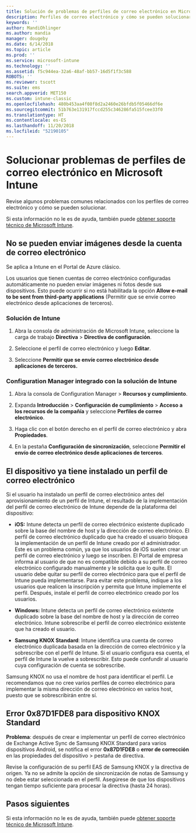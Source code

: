 ```yaml
---
title: Solución de problemas de perfiles de correo electrónico en Microsoft Intune - Azure | Microsoft Docs
description: Perfiles de correo electrónico y cómo se pueden solucionar.
keywords: ''
author: MandiOhlinger
ms.author: mandia
manager: dougeby
ms.date: 6/14/2018
ms.topic: article
ms.prod: ''
ms.service: microsoft-intune
ms.technology: ''
ms.assetid: f5c944ea-32a6-48af-bb57-16d5f1f3c588
ROBOTS: ''
ms.reviewer: tscott
ms.suite: ems
search.appverid: MET150
ms.custom: intune-classic
ms.openlocfilehash: 480b453aa4f08f8d2a2460e26bfdb5f05466df6e
ms.sourcegitcommit: 51b763e131917fccd255c346286fa515fcee33f0
ms.translationtype: HT
ms.contentlocale: es-ES
ms.lasthandoff: 11/20/2018
ms.locfileid: "52190105"
---
```

# <a name="troubleshoot-email-profiles-in-microsoft-intune"></a>Solucionar problemas de perfiles de correo electrónico en Microsoft Intune

Revise algunos problemas comunes relacionados con los perfiles de correo electrónico y cómo se pueden solucionar.

Si esta información no le es de ayuda, también puede [obtener soporte técnico de Microsoft Intune](get-support.md).

## <a name="unable-to-send-images-from--email-account"></a>No se pueden enviar imágenes desde la cuenta de correo electrónico
Se aplica a Intune en el Portal de Azure clásico.

Los usuarios que tienen cuentas de correo electrónico configuradas automáticamente no pueden enviar imágenes ni fotos desde sus dispositivos. Esto puede ocurrir si no está habilitada la opción **Allow e-mail to be sent from third-party applications** (Permitir que se envíe correo electrónico desde aplicaciones de terceros).

### <a name="intune-solution"></a>Solución de Intune

1. Abra la consola de administración de Microsoft Intune, seleccione la carga de trabajo **Directiva** > **Directiva de configuración**.

2. Seleccione el perfil de correo electrónico y luego **Editar**.

3. Seleccione **Permitir que se envíe correo electrónico desde aplicaciones de terceros.**

### <a name="configuration-manager-integrated-with-intune-solution"></a>Configuration Manager integrado con la solución de Intune

1. Abra la consola de Configuration Manager > **Recursos y cumplimiento**.

2. Expanda **Introducción** > **Configuración de cumplimiento** > **Acceso a los recursos de la compañía** y seleccione **Perfiles de correo electrónico**.

3. Haga clic con el botón derecho en el perfil de correo electrónico y abra **Propiedades**.

4. En la pestaña **Configuración de sincronización**, seleccione **Permitir el envío de correo electrónico desde aplicaciones de terceros**.

## <a name="device-already-has-an-email-profile-installed"></a>El dispositivo ya tiene instalado un perfil de correo electrónico

Si el usuario ha instalado un perfil de correo electrónico antes del aprovisionamiento de un perfil de Intune, el resultado de la implementación del perfil de correo electrónico de Intune depende de la plataforma del dispositivo:

- **iOS:** Intune detecta un perfil de correo electrónico existente duplicado sobre la base del nombre de host y la dirección de correo electrónico. El perfil de correo electrónico duplicado que ha creado el usuario bloquea la implementación de un perfil de Intune creado por el administrador. Este es un problema común, ya que los usuarios de iOS suelen crear un perfil de correo electrónico y luego se inscriben. El Portal de empresa informa al usuario de que no es compatible debido a su perfil de correo electrónico configurado manualmente y le solicita que lo quite. El usuario debe quitar su perfil de correo electrónico para que el perfil de Intune pueda implementarse. Para evitar este problema, indique a los usuarios que realicen la inscripción y permita que Intune implemente el perfil. Después, instale el perfil de correo electrónico creado por los usuarios.

- **Windows:** Intune detecta un perfil de correo electrónico existente duplicado sobre la base del nombre de host y la dirección de correo electrónico. Intune sobrescribe el perfil de correo electrónico existente que ha creado el usuario.

- **Samsung KNOX Standard**: Intune identifica una cuenta de correo electrónico duplicada basada en la dirección de correo electrónico y la sobrescribe con el perfil de Intune. Si el usuario configura esa cuenta, el perfil de Intune la vuelve a sobrescribir. Esto puede confundir al usuario cuya configuración de cuenta se sobrescribe.

Samsung KNOX no usa el nombre de host para identificar el perfil. Le recomendamos que no cree varios perfiles de correo electrónico para implementar la misma dirección de correo electrónico en varios host, puesto que se sobrescribirán entre sí.

## <a name="error--0x87d1fde8-for-knox-standard-device"></a>Error 0x87D1FDE8 para dispositivo KNOX Standard
**Problema**: después de crear e implementar un perfil de correo electrónico de Exchange Active Sync de Samsung KNOX Standard para varios dispositivos Android, se notifica el error **0x87D1FDE8** o **error de corrección** en las propiedades del dispositivo > pestaña de directiva.

Revise la configuración de su perfil EAS de Samsung KNOX y la directiva de origen. Ya no se admite la opción de sincronización de notas de Samsung y no debe estar seleccionada en el perfil. Asegúrese de que los dispositivos tengan tiempo suficiente para procesar la directiva (hasta 24 horas).

## <a name="next-steps"></a>Pasos siguientes
Si esta información no le es de ayuda, también puede [obtener soporte técnico de Microsoft Intune](get-support.md).